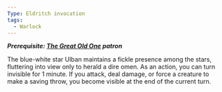 ```yaml
---
Type: Eldritch invocation
tags:
  - Warlock
---
```

**_Prerequisite: [The Great Old One](http://dnd5e.wikidot.com/warlock:great-old-one) patron_**

The blue-white star Ulban maintains a fickle presence among the stars, fluttering into view only to herald a dire omen. As an action, you can turn invisible for 1 minute. If you attack, deal damage, or force a creature to make a saving throw, you become visible at the end of the current turn.
